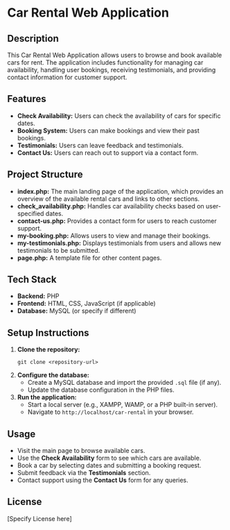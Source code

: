 <h1>Car Rental Web Application</h1>

<h2>Description</h2>
<p>This Car Rental Web Application allows users to browse and book available cars for rent. The application includes functionality for managing car availability, handling user bookings, receiving testimonials, and providing contact information for customer support.</p>

<h2>Features</h2>
<ul>
  <li><strong>Check Availability:</strong> Users can check the availability of cars for specific dates.</li>
  <li><strong>Booking System:</strong> Users can make bookings and view their past bookings.</li>
  <li><strong>Testimonials:</strong> Users can leave feedback and testimonials.</li>
  <li><strong>Contact Us:</strong> Users can reach out to support via a contact form.</li>
</ul>

<h2>Project Structure</h2>
<ul>
  <li><strong>index.php:</strong> The main landing page of the application, which provides an overview of the available rental cars and links to other sections.</li>
  <li><strong>check_availability.php:</strong> Handles car availability checks based on user-specified dates.</li>
  <li><strong>contact-us.php:</strong> Provides a contact form for users to reach customer support.</li>
  <li><strong>my-booking.php:</strong> Allows users to view and manage their bookings.</li>
  <li><strong>my-testimonials.php:</strong> Displays testimonials from users and allows new testimonials to be submitted.</li>
  <li><strong>page.php:</strong> A template file for other content pages.</li>
</ul>

<h2>Tech Stack</h2>
<ul>
  <li><strong>Backend:</strong> PHP</li>
  <li><strong>Frontend:</strong> HTML, CSS, JavaScript (if applicable)</li>
  <li><strong>Database:</strong> MySQL (or specify if different)</li>
</ul>

<h2>Setup Instructions</h2>
<ol>
  <li><strong>Clone the repository:</strong>
    <pre><code>git clone &lt;repository-url&gt;</code></pre>
  </li>
  <li><strong>Configure the database:</strong>
    <ul>
      <li>Create a MySQL database and import the provided <code>.sql</code> file (if any).</li>
      <li>Update the database configuration in the PHP files.</li>
    </ul>
  </li>
  <li><strong>Run the application:</strong>
    <ul>
      <li>Start a local server (e.g., XAMPP, WAMP, or a PHP built-in server).</li>
      <li>Navigate to <code>http://localhost/car-rental</code> in your browser.</li>
    </ul>
  </li>
</ol>

<h2>Usage</h2>
<ul>
  <li>Visit the main page to browse available cars.</li>
  <li>Use the <strong>Check Availability</strong> form to see which cars are available.</li>
  <li>Book a car by selecting dates and submitting a booking request.</li>
  <li>Submit feedback via the <strong>Testimonials</strong> section.</li>
  <li>Contact support using the <strong>Contact Us</strong> form for any queries.</li>
</ul>

<h2>License</h2>
<p>[Specify License here]</p>
